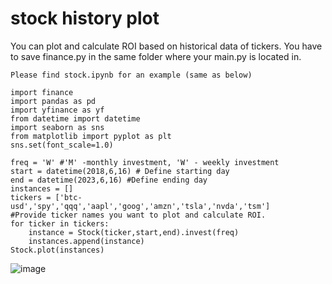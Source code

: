 # stock history plot
You can plot and calculate ROI based on historical data of tickers.
You have to save finance.py in the same folder where your main.py is located in.

`Please find stock.ipynb for an example (same as below)`

```
import finance
import pandas as pd
import yfinance as yf
from datetime import datetime
import seaborn as sns
from matplotlib import pyplot as plt
sns.set(font_scale=1.0)

freq = 'W' #'M' -monthly investment, 'W' - weekly investment
start = datetime(2018,6,16) # Define starting day
end = datetime(2023,6,16) #Define ending day
instances = []
tickers = ['btc-usd','spy','qqq','aapl','goog','amzn','tsla','nvda','tsm']
#Provide ticker names you want to plot and calculate ROI.
for ticker in tickers:
    instance = Stock(ticker,start,end).invest(freq)
    instances.append(instance)
Stock.plot(instances)
```

![image](https://github.com/ceiph03/stock-history-plot/assets/35480900/00c2e984-e1fa-4e7b-98c6-52fcdab89f6d)
